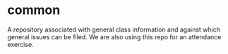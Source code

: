 # common
A repository associated with general class information and against which general issues can be filed. We are also using this repo for an attendance exercise.
